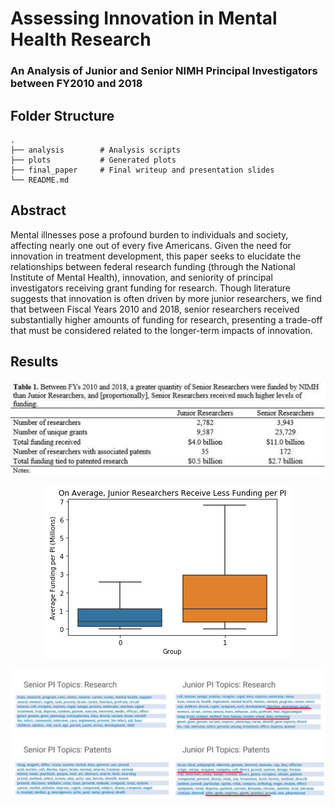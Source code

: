 # Assessing Innovation in Mental Health Research
### An Analysis of Junior and Senior NIMH Principal Investigators between FY2010 and 2018

## Folder Structure
    .
    ├── analysis        # Analysis scripts
    ├── plots           # Generated plots
    ├── final_paper     # Final writeup and presentation slides
    └── README.md

## Abstract

Mental illnesses pose a profound burden to individuals and society, affecting nearly one out of every five Americans. Given the need for innovation in treatment development, this paper seeks to elucidate the relationships between federal research funding (through the National Institute of Mental Health), innovation, and seniority of principal investigators receiving grant funding for research. Though literature suggests that innovation is often driven by more junior researchers, we find that between Fiscal Years 2010 and 2018, senior researchers received substantially higher amounts of funding for research, presenting a trade-off that must be considered related to the longer-term impacts of innovation.

## Results

<p align = 'center'>
  <img src = '/plots/comparison_chart.png'>
</p>

<p align = 'center'>
  <img src = '/plots/funding_per_pi.png'>
    </p>
    
<p align = 'center'>
  <img src = '/plots/topics.png'>
</p>
